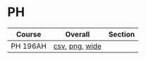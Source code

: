 # PH

| Course | Overall | Section |
| ------ | ------- | ------- |
| PH 196AH | [csv](https://github.com/UCSD-Historical-Enrollment-Data/2024Winter/blob/main/overall/PH%20196AH.csv), [png](https://raw.githubusercontent.com/UCSD-Historical-Enrollment-Data/2024Winter/main/plot_overall/PH%20196AH.png), [wide](https://raw.githubusercontent.com/UCSD-Historical-Enrollment-Data/2024Winter/main/plot_overall_wide/PH%20196AH.png) |  |
